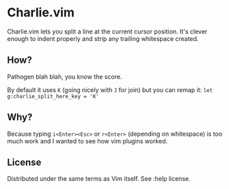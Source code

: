 Charlie.vim
===

Charlie.vim lets you split a line at the current cursor position. It's clever
enough to indent properly and strip any trailing whitespace created.

How?
---
Pathogen blah blah, you know the score.

By default it uses `K` (going nicely with `J` for join) but you can remap it:
`let g:charlie_split_here_key = 'K'`

Why?
---
Because typing `i<Enter><Esc>` or `r<Enter>` (depending on whitespace) is too
much work and I wanted to see how vim plugins worked.

License
---

Distributed under the same terms as Vim itself. See :help license.
